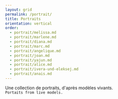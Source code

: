 ```yaml
---
layout: grid
permalink: /portrait/
title: Portraits
orientation: vertical
order:
  - portrait/melissa.md
  - portrait/marlene.md
  - portrait/diana.md
  - portrait/marc.md
  - portrait/angelique.md
  - portrait/joan.md
  - portrait/yajun.md
  - portrait/alice.md
  - portrait/ivera-und-eleksej.md
  - portrait/anais.md
---
```


Une collection de portraits, d'après modèles vivants.
<br>``Portaits from live models.``
